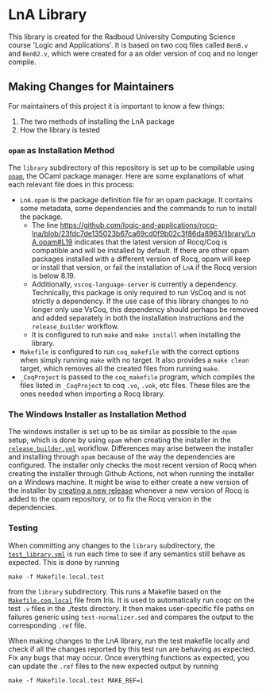 # LnA Library

This library is created for the Radboud University Computing Science course 'Logic and Applications'. It is based on two coq files called `BenB.v` and `BenB2.v`, which were created for a an older version of coq and no longer compile.

## Making Changes for Maintainers

For maintainers of this project it is important to know a few things:

1. The two methods of installing the LnA package
2. How the library is tested

### `opam` as Installation Method

The `library` subdirectory of this repository is set up to be compilable using [`opam`], the OCaml package manager. Here are some explanations of what each relevant file does in this process:

- `LnA.opam` is the package definition file for an opam package. It contains some metadata, some dependencies and the commands to run to install the package.
  - The line https://github.com/logic-and-applications/rocq-lna/blob/23fdc7de135023b67ca69cd0f9b02c3f86da8963/library/LnA.opam#L19
    indicates that the latest version of Rocq/Coq is compatible and will be installed by default. If there are other opam packages installed with a different version of Rocq, opam will keep or install that version, or fail the installation of `LnA` if the Rocq version is below 8.19.
  - Additionally, `vscoq-language-server` is currently a dependency. Technically, this package is only required to run VsCoq and is not strictly a dependency. If the use case of this library changes to no longer only use VsCoq, this dependency should perhaps be removed and added separately in both the installation instructions and the `release_builder` workflow.
  - It is configured to run `make` and `make install` when installing the library.
- `Makefile` is configured to run `coq_makefile` with the correct options when simply running `make` with no target. It also provides a `make clean` target, which removes all the created files from running `make`.
- `_CoqProject` is passed to the `coq_makefile` program, which compiles the files listed in `_CoqProject` to coq `.vo`, `.vok`, etc files. These files are the ones needed when importing a Rocq library.

### The Windows Installer as Installation Method

The windows installer is set up to be as similar as possible to the `opam` setup, which is done by using `opam` when creating the installer in the [`release_builder.yml`](../.github/workflows/release_builder.yml) workflow. Differences may arise between the installer and installing through `opam` because of the way the dependencies are configured. The installer only checks the most recent version of Rocq when creating the installer through Github Actions, not when running the installer on a Windows machine. It might be wise to either create a new version of the installer by [creating a new release](https://github.com/logic-and-applications/rocq-lna/blob/main/installer/README.md#creating-a-release) whenever a new version of Rocq is added to the opam repository, or to fix the Rocq version in the dependencies.

### Testing

When committing any changes to the `library` subdirectory, the [`test_library.yml`](../.github/workflows/tests_library.yml) is run each time to see if any semantics still behave as expected. This is done by running

```shell
make -f Makefile.local.test
```

from the `library` subdirectory. This runs a Makefile based on the [`Makefile.coq.local`](https://gitlab.mpi-sws.org/iris/iris/-/blob/master/Makefile.coq.local) file from Iris. It is used to automatically run coqc on the test `.v` files in the ./tests directory. It then makes user-specific file paths on failures generic using `test-normalizer.sed` and compares the output to the corresponding `.ref` file.

When making changes to the LnA library, run the test makefile locally and check if all the changes reported by this test run are behaving as expected. Fix any bugs that may occur. Once everything functions as expected, you can update the `.ref` files to the new expected output by running

```shell
make -f Makefile.local.test MAKE_REF=1
```

<!-- links -->

[`opam`]: https://opam.ocaml.org/
